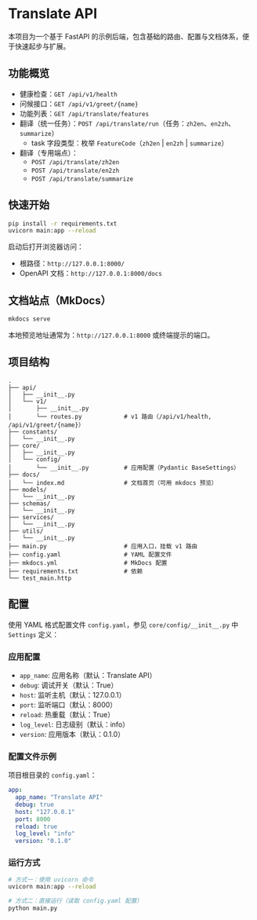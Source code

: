 # Translate API


本项目为一个基于 FastAPI 的示例后端，包含基础的路由、配置与文档体系，便于快速起步与扩展。

## 功能概览
- 健康检查：`GET /api/v1/health`
- 问候接口：`GET /api/v1/greet/{name}`
 - 功能列表：`GET /api/translate/features`
 - 翻译（统一任务）：`POST /api/translate/run`（任务：`zh2en`、`en2zh`、`summarize`）
   - task 字段类型：枚举 `FeatureCode`（`zh2en` | `en2zh` | `summarize`）
 - 翻译（专用端点）：
   - `POST /api/translate/zh2en`
   - `POST /api/translate/en2zh`
   - `POST /api/translate/summarize`

## 快速开始
```bash
pip install -r requirements.txt
uvicorn main:app --reload
```

启动后打开浏览器访问：
- 根路径：`http://127.0.0.1:8000/`
- OpenAPI 文档：`http://127.0.0.1:8000/docs`

## 文档站点（MkDocs）
```bash
mkdocs serve
```
本地预览地址通常为：`http://127.0.0.1:8000` 或终端提示的端口。

## 项目结构
```
.
├── api/
│   ├── __init__.py
│   └── v1/
│       ├── __init__.py
│       └── routes.py            # v1 路由（/api/v1/health, /api/v1/greet/{name}）
├── constants/
│   └── __init__.py
├── core/
│   ├── __init__.py
│   └── config/
│       └── __init__.py          # 应用配置（Pydantic BaseSettings）
├── docs/
│   └── index.md                 # 文档首页（可用 mkdocs 预览）
├── models/
│   └── __init__.py
├── schemas/
│   └── __init__.py
├── services/
│   └── __init__.py
├── utils/
│   └── __init__.py
├── main.py                      # 应用入口，挂载 v1 路由
├── config.yaml                  # YAML 配置文件
├── mkdocs.yml                   # MkDocs 配置
├── requirements.txt             # 依赖
└── test_main.http
```

## 配置
使用 YAML 格式配置文件 `config.yaml`，参见 `core/config/__init__.py` 中 `Settings` 定义：

### 应用配置
- `app_name`: 应用名称（默认：Translate API）
- `debug`: 调试开关（默认：True）
- `host`: 监听主机（默认：127.0.0.1）
- `port`: 监听端口（默认：8000）
- `reload`: 热重载（默认：True）
- `log_level`: 日志级别（默认：info）
- `version`: 应用版本（默认：0.1.0）

### 配置文件示例
项目根目录的 `config.yaml`：
```yaml
app:
  app_name: "Translate API"
  debug: true
  host: "127.0.0.1"
  port: 8000
  reload: true
  log_level: "info"
  version: "0.1.0"

```

### 运行方式
```bash
# 方式一：使用 uvicorn 命令
uvicorn main:app --reload

# 方式二：直接运行（读取 config.yaml 配置）
python main.py
```
